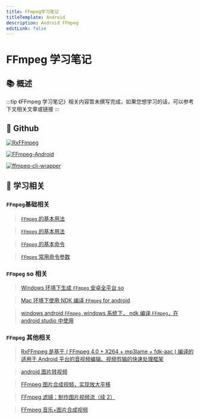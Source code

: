 ```yaml
---
title: FFmpeg学习笔记
titleTemplate: Android
description: Android FFmpeg
editLink: false
---
```


# FFmpeg 学习笔记

## 📚 概述

:::tip
《FFmpeg 学习笔记》相关内容暂未撰写完成，如果您想学习的话，可以参考下文相关文章或链接
:::

## 📑 Github

[<img src="https://github-readme-stats.vercel.app/api/pin/?username=microshow&amp;repo=RxFFmpeg" alt="RxFFmpeg" class="no-zoom">](https://github.com/microshow/RxFFmpeg/)

[<img src="https://github-readme-stats.vercel.app/api/pin/?username=yangfeng1994&amp;repo=FFmpeg-Android" alt="FFmpeg-Android" class="no-zoom">](https://github.com/yangfeng1994/FFmpeg-Android/tree/master)

[<img src="https://github-readme-stats.vercel.app/api/pin/?username=bramp&amp;repo=ffmpeg-cli-wrapper" alt="ffmpeg-cli-wrapper" class="no-zoom">](https://github.com/bramp/ffmpeg-cli-wrapper/)

## 💯 学习相关

### `FFmpeg`基础相关

> [`FFmpeg` 的基本用法](http://www.manongjc.com/detail/26-ezeiedpezlgzldn.html)

> [`FFmpeg` 的基本用法](https://blog.csdn.net/m0_37824357/article/details/121405764)

> [`FFmpeg` 的基本命令](https://blog.csdn.net/howlaa/article/details/112986468?ops_request_misc=%257B%2522request%255Fid%2522%253A%2522166009778916782395317396%2522%252C%2522scm%2522%253A%252220140713.130102334.pc%255Fblog.%2522%257D&request_id=166009778916782395317396&biz_id=0&utm_medium=distribute.pc_search_result.none-task-blog-2~blog~first_rank_ecpm_v1~rank_v31_ecpm-2-112986468-null-null.nonecase&utm_term=ffmpeg&spm=1018.2226.3001.4450)

> [`FFmpeg` 常用命令参数](https://blog.csdn.net/chentuo2000/article/details/120036613)

### `FFmpeg` so 相关

> [Windows 环境下生成 `FFmpeg` 安卓全平台 so](https://blog.csdn.net/u013113678/article/details/125435571)

> [Mac 环境下使用 NDK 编译 `FFmpeg` for android](https://blog.csdn.net/howlaa/article/details/112798699?ops_request_misc=%257B%2522request%255Fid%2522%253A%2522166009778916782395317396%2522%252C%2522scm%2522%253A%252220140713.130102334.pc%255Fblog.%2522%257D&request_id=166009778916782395317396&biz_id=0&utm_medium=distribute.pc_search_result.none-task-blog-2~blog~first_rank_ecpm_v1~rank_v31_ecpm-3-112798699-null-null.nonecase&utm_term=ffmpeg&spm=1018.2226.3001.4450)

> [windows android `FFmpeg` ,windows 系统下， ndk 编译 `FFmpeg`，在 android studio 中使用](https://blog.csdn.net/weixin_39760619/article/details/117483001)

### `FFmpeg` 其他相关

> [RxFFmpeg 是基于 ( FFmpeg 4.0 + X264 + mp3lame + fdk-aac ) 编译的适用于 Android 平台的音视频编辑、视频剪辑的快速处理框架](https://blog.csdn.net/u014608640/article/details/105575969)

> [android 图片转视频](https://blog.csdn.net/jian11058/article/details/83657887)

> [FFmpeg 图片合成视频，实现放大平移](https://blog.csdn.net/qq_21275565/article/details/103671164)

> [FFmpeg 滤镜：制作图片视频流（续 2）](https://blog.csdn.net/happydeer/article/details/122385254)

> [FFmpeg 音乐+图片合成视频](hhttps://blog.csdn.net/fjh1997/article/details/113748440)
